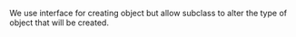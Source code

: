 We use interface for creating object but allow subclass to alter the type of object that will be created.